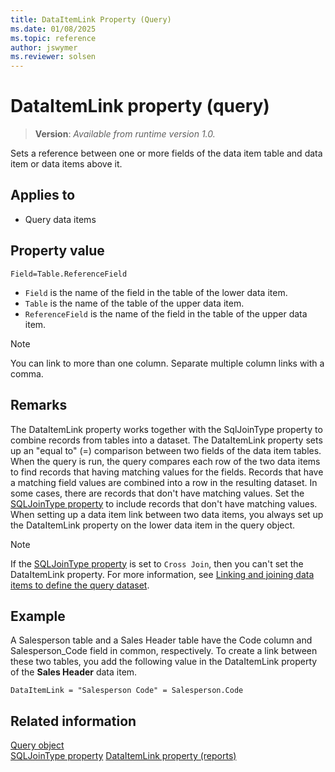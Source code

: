 ```yaml
---
title: DataItemLink Property (Query)
ms.date: 01/08/2025
ms.topic: reference
author: jswymer
ms.reviewer: solsen
---
```


# DataItemLink property (query)

> **Version**: _Available from runtime version 1.0._

Sets a reference between one or more fields of the data item table and data item or data items above it.  
  
## Applies to  
  
- Query data items  
  
## Property value  

`Field=Table.ReferenceField`  
  
- `Field` is the name of the field in the table of the lower data item.  
- `Table` is the name of the table of the upper data item.  
- `ReferenceField` is the name of the field in the table of the upper data item.  
  
> [!NOTE]  
> You can link to more than one column. Separate multiple column links with a comma.
  
## Remarks  

The DataItemLink property works together with the SqlJoinType property to combine records from tables into a dataset. The DataItemLink property sets up an "equal to" (=) comparison between two fields of the data item tables. When the query is run, the query compares each row of the two data items to find records that having matching values for the fields. Records that have a matching field values are combined into a row in the resulting dataset. In some cases, there are records that don't have matching values. Set the [SQLJoinType property](devenv-sqljointype-property.md) to include records that don't have matching values. When setting up a data item link between two data items, you always set up the DataItemLink property on the lower data item in the query object.
  
> [!NOTE]  
> If the [SQLJoinType property](devenv-sqljointype-property.md) is set to `Cross Join`, then you can't set the DataItemLink property. For more information, see [Linking and joining data items to define the query dataset](../devenv-query-links-joins.md).

## Example

A Salesperson table and a Sales Header table have the Code column and Salesperson\_Code field in common, respectively. To create a link between these two tables, you add the following value in the DataItemLink property of the **Sales Header** data item.  
  
```AL
DataItemLink = "Salesperson Code" = Salesperson.Code  
```  

## Related information

[Query object](../devenv-query-object.md)  
[SQLJoinType property](devenv-sqljointype-property.md)
[DataItemLink property (reports)](devenv-dataitemlink-reports-property.md)  
